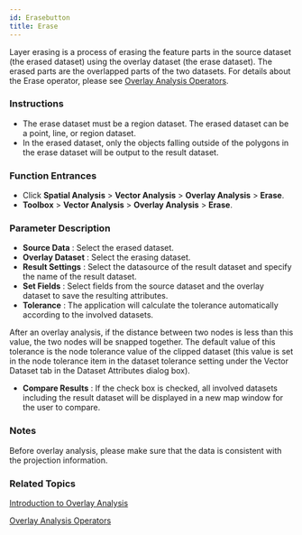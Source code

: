 ```yaml
---
id: Erasebutton
title: Erase  
---  
```

Layer erasing is a process of erasing the feature parts in the source dataset
(the erased dataset) using the overlay dataset (the erase dataset). The erased
parts are the overlapped parts of the two datasets. For details about the
Erase operator, please see [Overlay Analysis
Operators](Overlayoperation).

### Instructions

  * The erase dataset must be a region dataset. The erased dataset can be a point, line, or region dataset.
  * In the erased dataset, only the objects falling outside of the polygons in the erase dataset will be output to the result dataset.

### Function Entrances

  * Click **Spatial Analysis** > **Vector Analysis** > **Overlay Analysis** > **Erase**.
  * **Toolbox** > **Vector Analysis** > **Overlay Analysis** > **Erase**.

### Parameter Description

  * **Source Data** : Select the erased dataset.
  * **Overlay Dataset** : Select the erasing dataset.
  * **Result Settings** : Select the datasource of the result dataset and specify the name of the result dataset.
  * **Set Fields** : Select fields from the source dataset and the overlay dataset to save the resulting attributes. 
  * **Tolerance** : The application will calculate the tolerance automatically according to the involved datasets. 

After an overlay analysis, if the distance between two nodes is less than this
value, the two nodes will be snapped together. The default value of this
tolerance is the node tolerance value of the clipped dataset (this value is
set in the node tolerance item in the dataset tolerance setting under the
Vector Dataset tab in the Dataset Attributes dialog box).

  * **Compare Results** : If the check box is checked, all involved datasets including the result dataset will be displayed in a new map window for the user to compare.

###  Notes

Before overlay analysis, please make sure that the data is consistent with the
projection information.

### Related Topics

[Introduction to Overlay
Analysis](AboutOverlay)

[Overlay Analysis
Operators](Overlayoperation)


